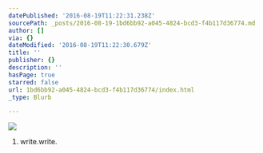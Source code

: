 ```yaml
---
datePublished: '2016-08-19T11:22:31.238Z'
sourcePath: _posts/2016-08-19-1bd6bb92-a045-4824-bcd3-f4b117d36774.md
author: []
via: {}
dateModified: '2016-08-19T11:22:30.679Z'
title: ''
publisher: {}
description: ''
hasPage: true
starred: false
url: 1bd6bb92-a045-4824-bcd3-f4b117d36774/index.html
_type: Blurb

---
```

![](https://imgflo.herokuapp.com/graph/vahj1ThiexotieMo/948dfb3947e416ff42d8341a33d7382e/croprotate.jpg?cropheight=3374&cropwidth=5072&degrees=0&input=https%3A%2F%2Fthe-grid-user-content.s3-us-west-2.amazonaws.com%2F566b0e0c-db4b-4e26-8193-248ad0def2a1.jpg&x=0&y=0)

1. write.write.